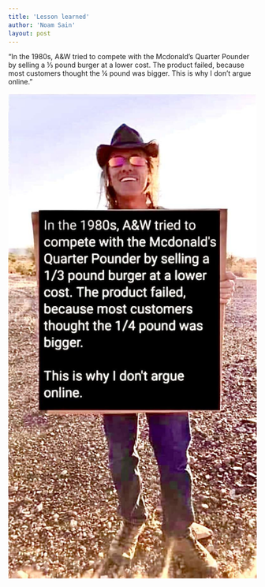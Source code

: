 ```yaml
---
title: 'Lesson learned'
author: 'Noam Sain'
layout: post
---
```


“In the 1980s, A&amp;W tried to compete with the Mcdonald’s Quarter Pounder by selling a &frac13; pound burger at a lower cost. The product failed, because most customers thought the &frac14; pound was bigger. This is why I don’t argue online.”

![Lesson learned](/assets/2021/2021-03-lesson-learned.jpg "Lesson learned")
